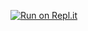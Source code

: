 [![Run on Repl.it](https://repl.it/badge/github/steelmaker86/discordbot)](https://repl.it/github/steelmaker86/discordbot)

